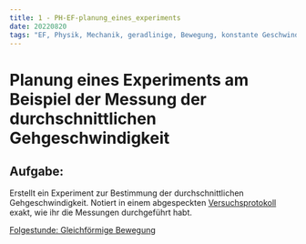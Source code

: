 ```yaml
---
title: 1 - PH-EF-planung_eines_experiments
date: 20220820
tags: "EF, Physik, Mechanik, geradlinige, Bewegung, konstante Geschwindigkeit, Messfehler"
---
```


# Planung eines Experiments am Beispiel der Messung der durchschnittlichen Gehgeschwindigkeit

## Aufgabe:

Erstellt ein Experiment zur Bestimmung der durchschnittlichen Gehgeschwindigkeit. Notiert in einem abgespeckten [Versuchsprotokoll](https://de.wikipedia.org/wiki/Versuchsprotokoll) exakt, wie ihr die Messungen durchgeführt habt.

[Folgestunde: Gleichförmige Bewegung](PH-EF-Gleichf%C3%B6rmige%20Bewegung.md)
